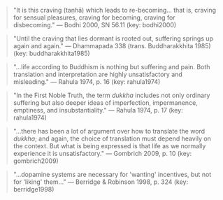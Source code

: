 > "It is this craving (taṇhā) which leads to re-becoming... that is, craving for sensual pleasures, craving for becoming, craving for disbecoming." — Bodhi 2000, SN 56.11 (key: bodhi2000)



> "Until the craving that lies dormant is rooted out, suffering springs up again and again." — Dhammapada 338 (trans. Buddharakkhita 1985) (key: buddharakkhita1985)



> "...life according to Buddhism is nothing but suffering and pain. Both translation and interpretation are highly unsatisfactory and misleading." — Rahula 1974, p. 16 (key: rahula1974)



> "In the First Noble Truth, the term *dukkha* includes not only ordinary suffering but also deeper ideas of imperfection, impermanence, emptiness, and insubstantiality." — Rahula 1974, p. 17 (key: rahula1974)



> "...there has been a lot of argument over how to translate the word *dukkha*; and again, the choice of translation must depend heavily on the context. But what is being expressed is that life as we normally experience it is unsatisfactory." — Gombrich 2009, p. 10 (key: gombrich2009)



> "...dopamine systems are necessary for 'wanting' incentives, but not for 'liking' them..." — Berridge & Robinson 1998, p. 324 (key: berridge1998)
